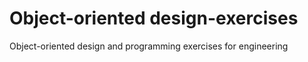 # Object-oriented design-exercises
Object-oriented design and programming exercises for engineering
